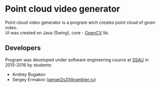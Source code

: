 # Point cloud video generator 

Point cloud video generator is a program wich creates point cloud of given video.<br>
UI was created on Java (Swing), core - [OpenCV] lib.

[OpenCV]:http://opencv.org/ 

## Developers
Program was developed under software engineering cource at [SSAU] in 2015-2016 by students:

* Andrey Bugakov
* Sergey Ermakov ([sergei2s31@rambler.ru])

[SSAU]:http://www.ssau.ru/english/
[sergei2s31@rambler.ru]:mailto:sergei2s31@rambler.ru?subject=Point%20cloud%20video%20generator
